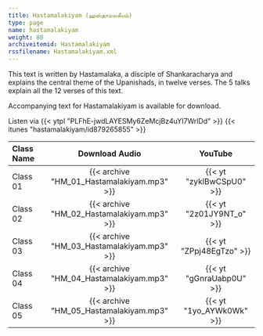 ```yaml
---
title: Hastamalakiyam (ஹஸ்தாமலகீயம்)
type: page
name: hastamalakiyam
weight: 80
archiveitemid: Hastamalakiyam
rssfilename: Hastamalakiyam.xml
---
```


This text is written by Hastamalaka, a disciple of Shankaracharya and explains the central theme of the Upanishads, in twelve verses. The 5 talks explain all the 12 verses of this text.

Accompanying text for Hastamalakiyam is available for download.

Listen via {{< ytpl "PLFhE-jwdLAYESMy6ZeMcjBz4uYI7WrlDd" >}} {{< itunes "hastamalakiyam/id879265855" >}}

Class Name | Download Audio | YouTube
:---|:---:|:---:
Class 01 | {{< archive "HM_01_Hastamalakiyam.mp3" >}} | {{< yt "zyklBwCSpU0" >}}
Class 02 | {{< archive "HM_02_Hastamalakiyam.mp3" >}} | {{< yt "2z01JY9NT_o" >}}
Class 03 | {{< archive "HM_03_Hastamalakiyam.mp3" >}} | {{< yt "ZPpj48EgTzo" >}}
Class 04 | {{< archive "HM_04_Hastamalakiyam.mp3" >}} | {{< yt "gGnraUabp0U" >}}
Class 05 | {{< archive "HM_05_Hastamalakiyam.mp3" >}} | {{< yt "1yo_AYWk0Wk" >}}

